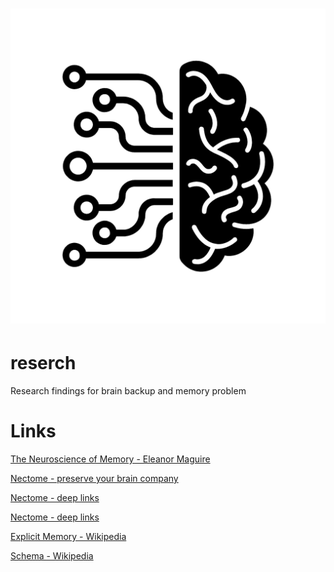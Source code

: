 # ![Brain Backup Reserch](main_icon.png)

# reserch
Research findings for brain backup  and memory problem

# Links
[The Neuroscience of Memory - Eleanor Maguire](https://www.youtube.com/watch?v=gdzmNwTLakg)

[Nectome - preserve your brain company](https://nectome.com/research/)

[Nectome - deep links](https://www.technologyreview.com/s/610456/a-startup-is-pitching-a-mind-uploading-service-that-is-100-percent-fatal/)

[Nectome - deep links](https://www.brainpreservation.org/small-mammal-announcement/)

[Explicit Memory - Wikipedia](https://en.wikipedia.org/wiki/Explicit_memory)

[Schema - Wikipedia](https://en.wikipedia.org/wiki/Schema_(psychology))

